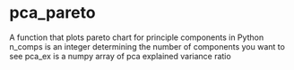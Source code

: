 # pca_pareto
A function that plots pareto chart for principle components in Python
n_comps is an integer determining the number of components you want to see
pca_ex is a numpy array of pca explained variance ratio
